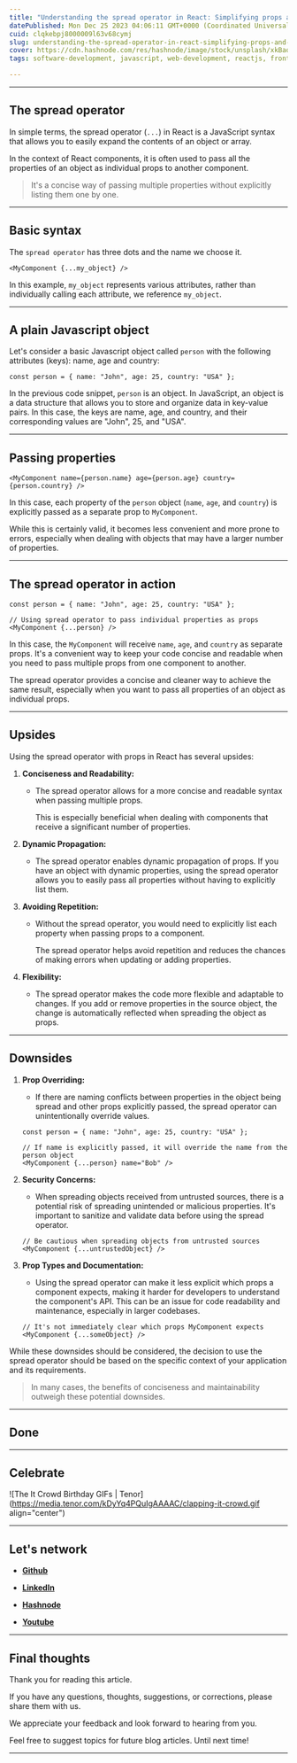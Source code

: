 ```yaml
---
title: "Understanding the spread operator in React: Simplifying props and unveiling its upsides and downsides"
datePublished: Mon Dec 25 2023 04:06:11 GMT+0000 (Coordinated Universal Time)
cuid: clqkebpj8000009l63v68cymj
slug: understanding-the-spread-operator-in-react-simplifying-props-and-unveiling-its-upsides-and-downsides
cover: https://cdn.hashnode.com/res/hashnode/image/stock/unsplash/xkBaqlcqeb4/upload/5116c24302f683f69baf5c7b6c5c22f8.jpeg
tags: software-development, javascript, web-development, reactjs, frontend-development, alexandrecalaca

---
```


---

## The spread operator

In simple terms, the spread operator (`...`) in React is a JavaScript syntax that allows you to easily expand the contents of an object or array.

In the context of React components, it is often used to pass all the properties of an object as individual props to another component.

> It's a concise way of passing multiple properties without explicitly listing them one by one.

---

## Basic syntax

The `spread operator` has three dots and the name we choose it.

```plaintext
<MyComponent {...my_object} />
```

In this example, `my_object` represents various attributes, rather than individually calling each attribute, we reference `my_object`.

---

## A plain Javascript object

Let's consider a basic Javascript object called `person` with the following attributes (keys): name, age and country:

```plaintext
const person = { name: "John", age: 25, country: "USA" };
```

In the previous code snippet, `person` is an object. In JavaScript, an object is a data structure that allows you to store and organize data in key-value pairs. In this case, the keys are name, age, and country, and their corresponding values are "John", 25, and "USA".

---

## Passing properties

```plaintext
<MyComponent name={person.name} age={person.age} country={person.country} />
```

In this case, each property of the `person` object (`name`, `age`, and `country`) is explicitly passed as a separate prop to `MyComponent`.

While this is certainly valid, it becomes less convenient and more prone to errors, especially when dealing with objects that may have a larger number of properties.

---

## The spread operator in action

```plaintext
const person = { name: "John", age: 25, country: "USA" };

// Using spread operator to pass individual properties as props
<MyComponent {...person} />
```

In this case, the `MyComponent` will receive `name`, `age`, and `country` as separate props. It's a convenient way to keep your code concise and readable when you need to pass multiple props from one component to another.

The spread operator provides a concise and cleaner way to achieve the same result, especially when you want to pass all properties of an object as individual props.

---

## Upsides

Using the spread operator with props in React has several upsides:

1. **Conciseness and Readability:**
    
    * The spread operator allows for a more concise and readable syntax when passing multiple props.
        
        This is especially beneficial when dealing with components that receive a significant number of properties.
        
2. **Dynamic Propagation:**
    
    * The spread operator enables dynamic propagation of props. If you have an object with dynamic properties, using the spread operator allows you to easily pass all properties without having to explicitly list them.
        
3. **Avoiding Repetition:**
    
    * Without the spread operator, you would need to explicitly list each property when passing props to a component.
        
        The spread operator helps avoid repetition and reduces the chances of making errors when updating or adding properties.
        
4. **Flexibility:**
    
    * The spread operator makes the code more flexible and adaptable to changes. If you add or remove properties in the source object, the change is automatically reflected when spreading the object as props.
        

---

## Downsides

1. **Prop Overriding:**
    
    * If there are naming conflicts between properties in the object being spread and other props explicitly passed, the spread operator can unintentionally override values.
        
    
    ```plaintext
    const person = { name: "John", age: 25, country: "USA" };
    
    // If name is explicitly passed, it will override the name from the person object
    <MyComponent {...person} name="Bob" />
    ```
    
2. **Security Concerns:**
    
    * When spreading objects received from untrusted sources, there is a potential risk of spreading unintended or malicious properties. It's important to sanitize and validate data before using the spread operator.
        
    
    ```plaintext
    // Be cautious when spreading objects from untrusted sources
    <MyComponent {...untrustedObject} />
    ```
    
3. **Prop Types and Documentation:**
    
    * Using the spread operator can make it less explicit which props a component expects, making it harder for developers to understand the component's API. This can be an issue for code readability and maintenance, especially in larger codebases.
        
    
    ```plaintext
    // It's not immediately clear which props MyComponent expects
    <MyComponent {...someObject} />
    ```
    

While these downsides should be considered, the decision to use the spread operator should be based on the specific context of your application and its requirements.

> In many cases, the benefits of conciseness and maintainability outweigh these potential downsides.

---

## **Done**

---

## **Celebrate**

![The It Crowd Birthday GIFs | Tenor](https://media.tenor.com/kDyYq4PQuIgAAAAC/clapping-it-crowd.gif align="center")

---

## **Let's network**

* [**Github**](https://github.com/alexcalaca)
    
* [**LinkedIn**](https://linkedin.com/in/alexandrecalacaofficial)
    
* [**Hashnode**](https://hashnode.com/onboard?next=/@alexandrecalaca)
    
* [**Youtube**](https://www.youtube.com/@alexandrecalacaofficial)
    

---

## Final thoughts

Thank you for reading this article.

If you have any questions, thoughts, suggestions, or corrections, please share them with us.

We appreciate your feedback and look forward to hearing from you.

Feel free to suggest topics for future blog articles. Until next time!

---